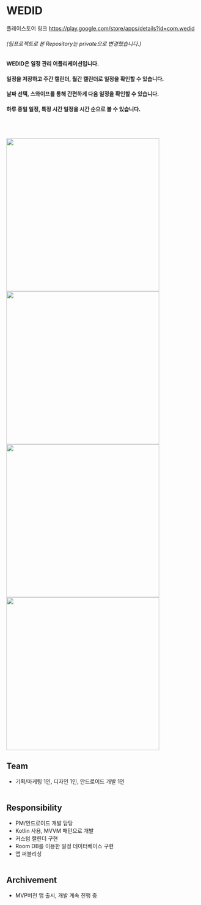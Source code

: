 # WEDID
플레이스토어 링크  https://play.google.com/store/apps/details?id=com.wedid
###### (팀프로젝트로 본 Repository는 private으로 변경했습니다.)

#### WEDID은 일정 관리 어플리케이션입니다.
#### 일정을 저장하고 주간 캘린더, 월간 캘린더로 일정을 확인할 수 있습니다.
#### 날짜 선택, 스와이프를 통해 간편하게 다음 일정을 확인할 수 있습니다.
#### 하루 종일 일정, 특정 시간 일정을 시간 순으로 볼 수 있습니다.
<br/><br/>


<img src="https://user-images.githubusercontent.com/76902124/168535240-e08c7c64-cda5-41dd-9ec2-0bbaea087c6c.png"  width="400"/>

<img src="https://user-images.githubusercontent.com/76902124/168535124-c26a3ed1-fbbe-4ca2-9c9e-82bb2d067ecc.png"  width="400"/>

<img src="https://user-images.githubusercontent.com/76902124/168535135-76bfe1be-6ec7-478b-be46-94e2e423014d.png"  width="400"/>

<img src="https://user-images.githubusercontent.com/76902124/168535136-54e4e6cc-d1de-4402-8a81-f3e558677ed9.png"  width="400"/>
 

## Team
- 기획/마케팅 1인, 디자인 1인, 안드로이드 개발 1인
<br/><br/>

## Responsibility

- PM/안드로이드 개발 담당
- Kotlin 사용, MVVM 패턴으로 개발
- 커스텀 캘린더 구현
- Room DB를 이용한 일정 데이터베이스 구현
- 앱 퍼블리싱
<br/><br/>

## Archivement

- MVP버전 앱 출시, 개발 계속 진행 중
<br/><br/>
